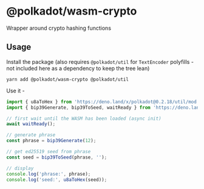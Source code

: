 # @polkadot/wasm-crypto

Wrapper around crypto hashing functions

## Usage

Install the package (also requires `@polkadot/util` for `TextEncoder` polyfills - not included here as a dependency to keep the tree lean)

`yarn add @polkadot/wasm-crypto @polkadot/util`

Use it -

```js
import { u8aToHex } from 'https://deno.land/x/polkadot@0.2.18/util/mod.ts';
import { bip39Generate, bip39ToSeed, waitReady } from 'https://deno.land/x/polkadot@0.2.18/wasm-crypto/mod.ts';

// first wait until the WASM has been loaded (async init)
await waitReady();

// generate phrase
const phrase = bip39Generate(12);

// get ed25519 seed from phrase
const seed = bip39ToSeed(phrase, '');

// display
console.log('phrase:', phrase);
console.log('seed:', u8aToHex(seed));
```
